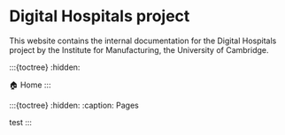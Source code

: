 # Digital Hospitals project

This website contains the internal documentation for the Digital Hospitals project by the Institute for Manufacturing, the University of Cambridge.

:::{toctree}
:hidden:

🏠 Home <self>
:::

:::{toctree}
:hidden:
:caption: Pages

test
:::
